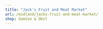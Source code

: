 ```yaml
---
title: "Jack's Fruit and Meat Market"
url: /midland/jacks-fruit-and-meat-market/
shop: Gemüse & Obst
---
```

